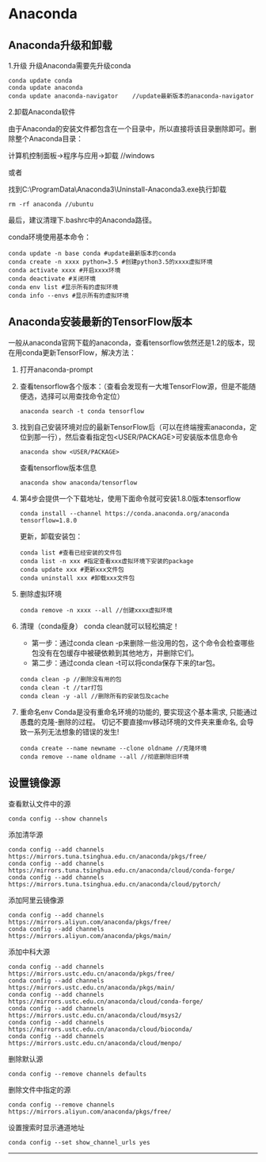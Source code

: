 # Anaconda

## <a id="sjhxz">Anaconda升级和卸载</a>

1.升级
升级Anaconda需要先升级conda
~~~
conda update conda
conda update anaconda
conda update anaconda-navigator    //update最新版本的anaconda-navigator
~~~
2.卸载Anaconda软件

由于Anaconda的安装文件都包含在一个目录中，所以直接将该目录删除即可。删除整个Anaconda目录：

计算机控制面板->程序与应用->卸载 //windows

或者

找到C:\ProgramData\Anaconda3\Uninstall-Anaconda3.exe执行卸载
~~~
rm -rf anaconda //ubuntu
~~~
最后，建议清理下.bashrc中的Anaconda路径。

conda环境使用基本命令：
~~~
conda update -n base conda #update最新版本的conda
conda create -n xxxx python=3.5 #创建python3.5的xxxx虚拟环境
conda activate xxxx #开启xxxx环境
conda deactivate #关闭环境
conda env list #显示所有的虚拟环境
conda info --envs #显示所有的虚拟环境
~~~

## <a id="azxbb">Anaconda安装最新的TensorFlow版本</a>

一般从anaconda官网下载的anaconda，查看tensorflow依然还是1.2的版本，现在用conda更新TensorFlow，解决方法：

1. 打开anaconda-prompt
2. 查看tensorflow各个版本：（查看会发现有一大堆TensorFlow源，但是不能随便选，选择可以用查找命令定位）
    ~~~
    anaconda search -t conda tensorflow
    ~~~
3. 找到自己安装环境对应的最新TensorFlow后（可以在终端搜索anaconda，定位到那一行），然后查看指定包<USER/PACKAGE>可安装版本信息命令
    ~~~
    anaconda show <USER/PACKAGE>
    ~~~

    查看tensorflow版本信息
    ~~~
    anaconda show anaconda/tensorflow
    ~~~

4. 第4步会提供一个下载地址，使用下面命令就可安装1.8.0版本tensorflow
    ~~~
    conda install --channel https://conda.anaconda.org/anaconda tensorflow=1.8.0
    ~~~
    更新，卸载安装包：
    ~~~
    conda list #查看已经安装的文件包
    conda list -n xxx #指定查看xxx虚拟环境下安装的package
    conda update xxx #更新xxx文件包
    conda uninstall xxx #卸载xxx文件包
    ~~~

5. 删除虚拟环境
    ~~~
    conda remove -n xxxx --all //创建xxxx虚拟环境
    ~~~

6. 清理（conda瘦身）
    conda clean就可以轻松搞定！
    - 第一步：通过conda clean -p来删除一些没用的包，这个命令会检查哪些包没有在包缓存中被硬依赖到其他地方，并删除它们。
    - 第二步：通过conda clean -t可以将conda保存下来的tar包。
    ~~~
    conda clean -p //删除没有用的包
    conda clean -t //tar打包
    conda clean -y -all //删除所有的安装包及cache
    ~~~

7. 重命名env
    Conda是没有重命名环境的功能的, 要实现这个基本需求, 只能通过愚蠢的克隆-删除的过程。
    切记不要直接mv移动环境的文件夹来重命名, 会导致一系列无法想象的错误的发生!
    ~~~
    conda create --name newname --clone oldname //克隆环境
    conda remove --name oldname --all //彻底删除旧环境
    ~~~

## <a id="szjxy">设置镜像源</a>

查看默认文件中的源
```
conda config --show channels
```

添加清华源
```
conda config --add channels https://mirrors.tuna.tsinghua.edu.cn/anaconda/pkgs/free/
conda config --add channels https://mirrors.tuna.tsinghua.edu.cn/anaconda/cloud/conda-forge/
conda config --add channels https://mirrors.tuna.tsinghua.edu.cn/anaconda/cloud/pytorch/
```

添加阿里云镜像源
```
conda config --add channels https://mirrors.aliyun.com/anaconda/pkgs/free/
conda config --add channels https://mirrors.aliyun.com/anaconda/pkgs/main/
```

添加中科大源
```
conda config --add channels https://mirrors.ustc.edu.cn/anaconda/pkgs/free/
conda config --add channels https://mirrors.ustc.edu.cn/anaconda/pkgs/main/
conda config --add channels https://mirrors.ustc.edu.cn/anaconda/cloud/conda-forge/
conda config --add channels https://mirrors.ustc.edu.cn/anaconda/cloud/msys2/
conda config --add channels https://mirrors.ustc.edu.cn/anaconda/cloud/bioconda/
conda config --add channels https://mirrors.ustc.edu.cn/anaconda/cloud/menpo/
```

删除默认源
```
conda config --remove channels defaults
```

删除文件中指定的源
```
conda config --remove channels https://mirrors.aliyun.com/anaconda/pkgs/free/
```

设置搜索时显示通道地址
```
conda config --set show_channel_urls yes
```

----

